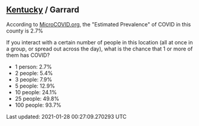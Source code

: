 
## [Kentucky](/united-states/kentucky) / Garrard

According to [MicroCOVID.org](http://microcovid.org),
the "Estimated Prevalence" of COVID in this county is 2.7%

If you interact with a certain number of people in this location
(all at once in a group, or spread out across the day), what is the chance that
1 or more of them has COVID?

- 1 person: 2.7%
- 2 people: 5.4%
- 3 people: 7.9%
- 5 people: 12.9%
- 10 people: 24.1%
- 25 people: 49.8%
- 100 people: 93.7%

Last updated: 2021-01-28 00:27:09.270293 UTC
